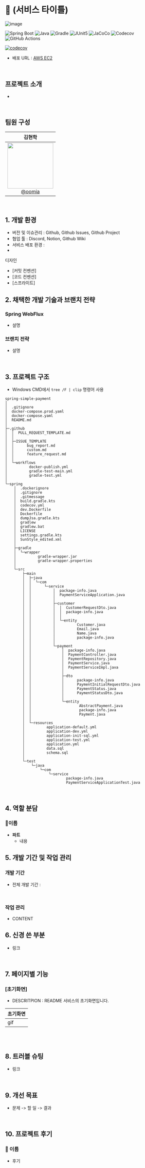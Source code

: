 # 📖 (서비스 타이틀)

![image](https://github.com/spring-templates/spring-simple-payment/assets/96914905/99eb3687-37e5-4960-8bf7-78a519f0661f)

![Spring Boot](https://img.shields.io/badge/Spring%20Boot-6DB33F?logo=springboot&logoColor=white)
![Java](https://img.shields.io/badge/Java-ED8B00?logoColor=white)
![Gradle](https://img.shields.io/badge/Gradle-02303A?logo=gradle&logoColor=white)
![JUnit5](https://img.shields.io/badge/JUnit5-25A162?logo=junit5&logoColor=white)
![JaCoCo](https://img.shields.io/badge/JaCoCo-D22128?logo=jacoco&logoColor=white)
![Codecov](https://img.shields.io/badge/Codecov-F01F7A?logo=codecov&logoColor=white)
![GitHub Actions](https://img.shields.io/badge/GitHub%20Actions-2088FF?logo=githubactions&logoColor=white)

[![codecov](https://codecov.io/gh/spring-templates/spring-simple-payment/graph/badge.svg?token=tGi5xmvIhW)](https://codecov.io/gh/spring-templates/spring-simple-payment)

- 배포 URL : [AWS EC2](http://payment.oomia.click:8080)


<br>

## 프로젝트 소개

-

<br>

## 팀원 구성

|                                                            **김현학**                                                           |
|:------------------------------------------------------------------------------------------------------------------------------:| 
| [<img src="https://avatars.githubusercontent.com/u/96914905?v=4" height=150 width=150> <br/> @oomia](https://github.com/oomia) | 


<br>

## 1. 개발 환경

- 버전 및 이슈관리 : Github, Github Issues, Github Project
- 협업 툴 : Discord, Notion, Github Wiki
- 서비스 배포 환경 :
-

디자인

- [커밋 컨벤션]
- [코드 컨벤션]
- [스프라이트]
  <br>

## 2. 채택한 개발 기술과 브랜치 전략

### Spring WebFlux

- 설명

### 브랜치 전략

- 설명

<br>

## 3. 프로젝트 구조

- Windows CMD에서 `tree /F | clip` 명령어 사용

```
spring-simple-payment
│
│  .gitignore
│  docker-compose.prod.yaml
│  docker-compose.yaml
│  README.md
│  
├─.github
│  │  PULL_REQUEST_TEMPLATE.md
│  │  
│  ├─ISSUE_TEMPLATE
│  │      bug_report.md
│  │      custom.md
│  │      feature_request.md
│  │      
│  └─workflows
│          docker-publish.yml
│          gradle-test-main.yml
│          gradle-test.yml
│      
└─spring
    │  .dockerignore
    │  .gitignore
    │  .gitmessage
    │  build.gradle.kts
    │  codecov.yml
    │  dev.Dockerfile
    │  Dockerfile
    │  dumpJsa.gradle.kts
    │  gradlew
    │  gradlew.bat
    │  LICENSE
    │  settings.gradle.kts
    │  SunStyle_edited.xml
    │  
    ├─gradle
    │  └─wrapper
    │          gradle-wrapper.jar
    │          gradle-wrapper.properties
    │          
    └─src
        ├─main
        │  ├─java
        │  │  └─com
        │  │      └─service
        │  │          │  package-info.java
        │  │          │  PaymentServiceApplication.java
        │  │          │  
        │  │          ├─customer
        │  │          │  │  CustomerRequestDto.java
        │  │          │  │  package-info.java
        │  │          │  │  
        │  │          │  └─entity
        │  │          │          Customer.java
        │  │          │          Email.java
        │  │          │          Name.java
        │  │          │          package-info.java
        │  │          │          
        │  │          └─payment
        │  │              │  package-info.java
        │  │              │  PaymentController.java
        │  │              │  PaymentRepository.java
        │  │              │  PaymentService.java
        │  │              │  PaymentServiceImpl.java
        │  │              │  
        │  │              ├─dto
        │  │              │      package-info.java
        │  │              │      PaymentInitialRequestDto.java
        │  │              │      PaymentStatus.java
        │  │              │      PaymentStatusDto.java
        │  │              │      
        │  │              └─entity
        │  │                      AbstractPayment.java
        │  │                      package-info.java
        │  │                      Payment.java
        │  │                      
        │  └─resources
        │          application-default.yml
        │          application-dev.yml
        │          application-init-sql.yml
        │          application-test.yml
        │          application.yml
        │          data.sql
        │          schema.sql
        │          
        └─test
            └─java
                └─com
                    └─service
                            package-info.java
                            PaymentServiceApplicationTest.java
```

<br>

## 4. 역할 분담

### 🍊이름

- **파트**
  - 내용
    <br>

## 5. 개발 기간 및 작업 관리

### 개발 기간

- 전체 개발 기간 : 

<br>

### 작업 관리

- CONTENT
  <br>

## 6. 신경 쓴 부분

- 링크

<br>

## 7. 페이지별 기능

### [초기화면]

- DESCRITPION : README 서비스의 초기화면입니다.

| 초기화면                                                                                                              |
|-------------------------------------------------------------------------------------------------------------------|
| gif |

<br>

<br>

## 8. 트러블 슈팅

- 링크

<br>

## 9. 개선 목표

- 문제 -> 할 일 -> 결과 

<br>

## 10. 프로젝트 후기

### 🍊 이름

- 후기

